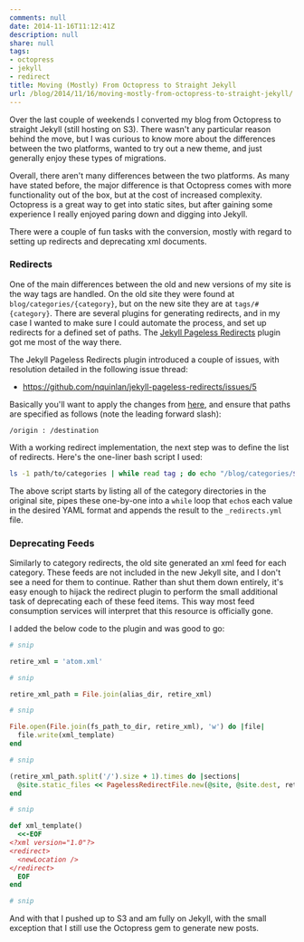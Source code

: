 ```yaml
---
comments: null
date: 2014-11-16T11:12:41Z
description: null
share: null
tags:
- octopress
- jekyll
- redirect
title: Moving (Mostly) From Octopress to Straight Jekyll
url: /blog/2014/11/16/moving-mostly-from-octopress-to-straight-jekyll/
---
```


Over the last couple of weekends I converted my blog from Octopress to straight Jekyll (still hosting on S3). There wasn't any particular reason behind the move, but I was curious to know more about the differences between the two platforms, wanted to try out a new theme, and just generally enjoy these types of migrations.

Overall, there aren't many differences between the two platforms. As many have stated before, the major difference is that Octopress comes with more functionality out of the box, but at the cost of increased complexity. Octopress is a great way to get into static sites, but after gaining some experience I really enjoyed paring down and digging into Jekyll.

There were a couple of fun tasks with the conversion, mostly with regard to setting up redirects and deprecating xml documents.

### Redirects

One of the main differences between the old and new versions of my site is the way tags are handled. On the old site they were found at `blog/categories/{category}`, but on the new site they are at `tags/#{category}`. There are several plugins for generating redirects, and in my case I wanted to make sure I could automate the process, and set up redirects for a defined set of paths. The [Jekyll Pageless Redirects](https://github.com/nquinlan/jekyll-pageless-redirects) plugin got me most of the way there.

The Jekyll Pageless Redirects plugin introduced a couple of issues, with resolution detailed in the following issue thread:

- https://github.com/nquinlan/jekyll-pageless-redirects/issues/5

Basically you'll want to apply the changes from [here](https://github.com/nquinlan/jekyll-pageless-redirects/pull/7), and ensure that paths are specified as follows (note the leading forward slash):

```
/origin : /destination
```

With a working redirect implementation, the next step was to define the list of redirects. Here's the one-liner bash script I used:

``` bash
ls -1 path/to/categories | while read tag ; do echo "/blog/categories/$tag : /tags/#$tag" >> _redirects.yml ; done
```

The above script starts by listing all of the category directories in the original site, pipes these one-by-one into a `while` loop that `echo`s each value in the desired YAML format and appends the result to the `_redirects.yml` file.

### Deprecating Feeds

Similarly to category redirects, the old site generated an xml feed for each category. These feeds are not included in the new Jekyll site, and I don't see a need for them to continue. Rather than shut them down entirely, it's easy enough to hijack the redirect plugin to perform the small additional task of deprecating each of these feed items. This way most feed consumption services will interpret that this resource is officially gone.

I added the below code to the plugin and was good to go:

``` ruby
# snip

retire_xml = 'atom.xml'

# snip

retire_xml_path = File.join(alias_dir, retire_xml)

# snip

File.open(File.join(fs_path_to_dir, retire_xml), 'w') do |file|
  file.write(xml_template)
end

# snip

(retire_xml_path.split('/').size + 1).times do |sections|
  @site.static_files << PagelessRedirectFile.new(@site, @site.dest, retire_xml_path.split('/')[1, sections + 1].join('/'), '')
end

# snip

def xml_template()
  <<-EOF
<?xml version="1.0"?>
<redirect>
  <newLocation />
</redirect>
  EOF
end

# snip
```

And with that I pushed up to S3 and am fully on Jekyll, with the small exception that I still use the Octopress gem to generate new posts.
